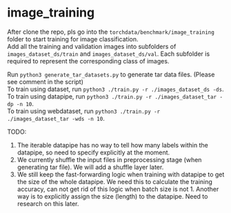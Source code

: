 # image_training

After clone the repo, pls go into the `torchdata/benchmark/image_training` folder to start training for image classification. <br>
Add all the training and validation images into subfolders of `images_dataset_ds/train` and `images_dataset_ds/val`. Each subfolder is required to represent the corresponding class of images.

Run `python3 generate_tar_datasets.py` to generate tar data files. (Please see comment in the script) <br>
To train using dataset, run `python3 ./train.py -r ./images_dataset_ds -ds`. <br> 
To train using datapipe, run `python3 ./train.py -r ./images_dataset_tar -dp -n 10`. <br>
To train using webdataset, run `python3 ./train.py -r ./images_dataset_tar -wds -n 10`.

TODO:
1. The iterable datapipe has no way to tell how many labels within the datapipe, so need to specify explicitly at the moment.
2. We currently shuffle the input files in preprocessing stage (when generating tar file). We will add a shuffle layer later.
3. We still keep the fast-forwarding logic when training with datapipe to get the size of the whole datapipe. 
   We need this to calculate the training accuracy, can not get rid of this logic when batch size is not 1.
   Another way is to explicitly assign the size (length) to the datapipe. Need to research on this later.

